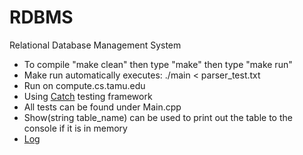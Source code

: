 # RDBMS
Relational Database Management System

  * To compile "make clean" then type "make" then type "make run"
  * Make run automatically executes: ./main < parser_test.txt
  * Run on compute.cs.tamu.edu
  * Using [Catch](https://github.com/philsquared/Catch) testing framework
  * All tests can be found under Main.cpp
  * Show(string table_name) can be used to print out the table to the console if it is in memory
  * [Log](https://github.tamu.edu/greencur000/RDBMS/wiki/Development-Log)
